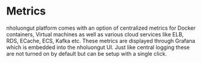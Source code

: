 # Metrics

nholuongut platform comes with an option of centralized metrics for Docker containers, Virtual machines as well as various cloud services like ELB, RDS, ECache, ECS, Kafka etc. These metrics are displayed through Grafana which is embedded into the nholuongut UI. Just like central logging these are not turned on by default but can be setup with a single click.&#x20;
